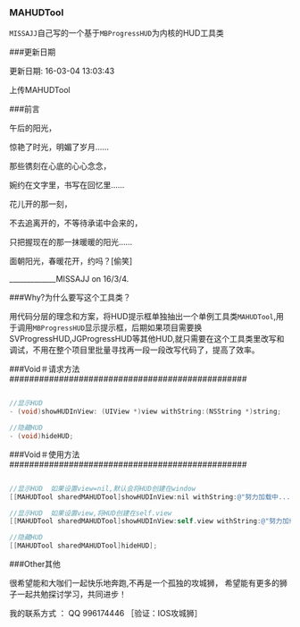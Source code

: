 

### MAHUDTool 

`MISSAJJ`自己写的一个基于`MBProgressHUD`为内核的HUD工具类 



###更新日期


更新日期: 16-03-04 13:03:43

上传MAHUDTool



###前言



午后的阳光，

惊艳了时光，明媚了岁月……

那些镌刻在心底的心心念念，

婉约在文字里，书写在回忆里……


花儿开的那一刻，

不去追离开的，不等待承诺中会来的，

只把握现在的那一抹暖暖的阳光……



面朝阳光，春暖花开，约吗？[偷笑]


_____________MISSAJJ on 16/3/4.




###Why?为什么要写这个工具类？


用代码分层的理念和方案，将HUD提示框单独抽出一个单例工具类`MAHUDTool`,用于调用`MBProgressHUD`显示提示框，后期如果项目需要换SVProgressHUD,JGProgressHUD等其他HUD,就只需要在这个工具类里改写和调试，不用在整个项目里批量寻找再一段一段改写代码了，提高了效率。
  
  


###Void＃请求方法################################################

```objective-c

//显示HUD
- (void)showHUDInView: (UIView *)view withString:(NSString *)string;

//隐藏HUD
- (void)hideHUD;

```

###Void＃使用方法################################################


```objective-c

//显示HUD  如果设置view=nil,默认会将HUD创建在window
[[MAHUDTool sharedMAHUDTool]showHUDInView:nil withString:@"努力加载中..."];

//显示HUD  如果设置view,将HUD创建在self.view 
[[MAHUDTool sharedMAHUDTool]showHUDInView:self.view withString:@"努力加载中..."];

//隐藏HUD 
[[MAHUDTool sharedMAHUDTool]hideHUD];

```


###Other其他
 

很希望能和大咖们一起快乐地奔跑,不再是一个孤独的攻城狮，
希望能有更多的狮子一起共勉探讨学习，共同进步！

我的联系方式 ： QQ   996174446  ［验证：IOS攻城狮］

